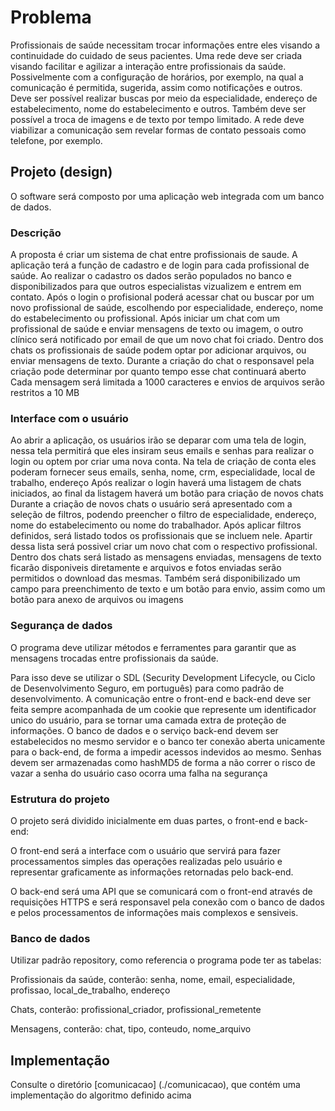 # Problema

Profissionais de saúde necessitam trocar informações entre eles visando a continuidade do cuidado de seus pacientes.
Uma rede deve ser criada visando facilitar e agilizar a interação entre profissionais da saúde. 
Possivelmente com a configuração de horários, por exemplo, na qual a comunicação é permitida, sugerida, assim como notificações e outros.
Deve ser possível realizar buscas por meio da especialidade, endereço de estabelecimento, nome do estabelecimento e outros. 
Também deve ser possível a troca de imagens e de texto por tempo limitado.
A rede deve viabilizar a comunicação sem revelar formas de contato pessoais como telefone, por exemplo.

## Projeto (design)

O software será composto por uma aplicação web integrada com um banco de dados.

### Descrição

A proposta é criar um sistema de chat entre profissionais de saude.
A aplicação terá a função de cadastro e de login para cada profissional de saúde. Ao realizar o cadastro os dados serão populados no banco e disponibilizados para que outros especialistas vizualizem e  entrem em contato.
Após o login o profisional poderá acessar chat ou buscar por um novo profissional de saúde, escolhendo por especialidade, endereço, nome do estabelecimento ou profissional.
Após iniciar um chat com um profissional de saúde e enviar mensagens de texto ou imagem, o outro clínico será notificado por email de que um novo chat foi criado.
Dentro dos chats os profissionais de saúde podem optar por adicionar arquivos, ou enviar mensagens de texto.
Durante a criação do chat o responsavel pela criação pode determinar por quanto tempo esse chat continuará aberto
Cada mensagem será limitada a 1000 caracteres e envios de arquivos serão restritos a 10 MB

### Interface com o usuário

Ao abrir a aplicação, os usuários irão se deparar com uma tela de login, nessa tela permitirá que eles insiram seus emails e senhas para realizar o login ou optem por criar uma nova conta.
Na tela de criação de conta eles poderam fornecer seus emails, senha, nome, crm, especialidade, local de trabalho, endereço
Após realizar o login haverá uma listagem de chats iniciados, ao final da listagem haverá um botão para criação de novos chats
Durante a criação de novos chats o usuário será apresentado com a seleção de filtros, podendo preencher o filtro de especialidade, endereço, nome do estabelecimento ou nome do trabalhador. 
Após aplicar filtros definidos, será listado todos os profissionais que se incluem nele. Apartir dessa lista será possivel criar um novo chat com o respectivo profissional.
Dentro dos chats será listado as mensagens enviadas, mensagens de texto ficarão disponiveis diretamente e arquivos e fotos enviadas serão permitidos o download das mesmas. Também será disponibilizado um campo para preenchimento de texto e um botão para envio, assim como um botão para anexo de arquivos ou imagens

### Segurança de dados

O programa deve utilizar métodos e ferramentes para garantir que as mensagens trocadas entre profissionais da saúde.

Para isso deve se utilizar o SDL (Security Development Lifecycle, ou Ciclo de Desenvolvimento Seguro, em português) para como padrão de desenvolvimento.
A comunicação entre o front-end e back-end deve ser feita sempre acompanhada de um cookie que represente um identificador unico do usuário, para se tornar uma camada extra de  proteção de informações.
O banco de dados e o serviço back-end devem ser estabelecidos no mesmo servidor e o banco ter conexão aberta unicamente para o back-end, de forma a impedir acessos indevidos ao mesmo.
Senhas devem ser armazenadas como hashMD5 de forma a não correr o risco de vazar a senha do usuário caso ocorra uma falha na segurança

### Estrutura do projeto

O projeto será dividido inicialmente em duas partes, o front-end e back-end:

O front-end será a interface com o usuário que servirá para fazer processamentos simples das operações realizadas pelo usuário e representar graficamente as informações retornadas pelo back-end.

O back-end será uma API que se comunicará com o front-end através de requisições HTTPS e será responsavel pela conexão com o banco de dados e pelos processamentos de informações mais complexos e sensiveis.

### Banco de dados

Utilizar padrão repository, como referencia o programa pode ter as tabelas:

Profissionais da saúde, conterão: senha, nome, email, especialidade, profissao, local_de_trabalho, endereço

Chats, conterão: profissional_criador, profissional_remetente

Mensagens, conterão: chat, tipo, conteudo, nome_arquivo

## Implementação

Consulte o diretório [comunicacao] (./comunicacao), que contém uma implementação
do algoritmo definido acima
